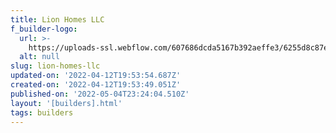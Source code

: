 ```yaml
---
title: Lion Homes LLC
f_builder-logo:
  url: >-
    https://uploads-ssl.webflow.com/607686dcda5167b392aeffe3/6255d8c87e3cba248ffc726b_Screen%20Shot%202022-04-12%20at%202.53.38%20PM.png
  alt: null
slug: lion-homes-llc
updated-on: '2022-04-12T19:53:54.687Z'
created-on: '2022-04-12T19:53:49.051Z'
published-on: '2022-05-04T23:24:04.510Z'
layout: '[builders].html'
tags: builders
---
```



